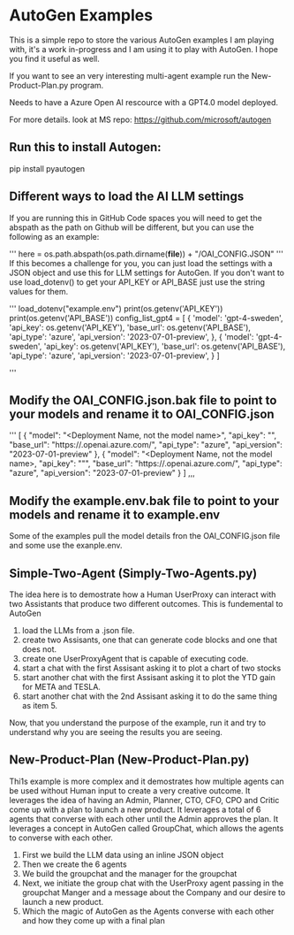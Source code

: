 # AutoGen Examples
This is a simple repo to store the various AutoGen examples I am playing with, it's a work in-progress and I am using it to play with AutoGen.  I hope you find it useful as well. 

If you want to see an very interesting multi-agent example run the New-Product-Plan.py program.

Needs to have a Azure Open AI rescource with a GPT4.0 model deployed.

For more details. look at MS repo:
https://github.com/microsoft/autogen

## Run this to install Autogen:
pip install pyautogen

## Different ways to load the AI LLM settings
If you are running this in GitHub Code spaces you will need to get the abspath as the path on Github will be different, but you can use the following as an example:

'''
       here = os.path.abspath(os.path.dirname(__file__)) + "/OAI_CONFIG.JSON"
'''
If this becomes a challenge for you, you can just load the settings with a JSON object and use this for LLM settings for AutoGen.  If you don't want to use load_dotenv() to get your API_KEY or API_BASE just use the string values for them.  

'''
       load_dotenv("example.env")
       print(os.getenv('API_KEY'))
       print(os.getenv('API_BASE'))
       config_list_gpt4 = [
            {
                'model': 'gpt-4-sweden',
                'api_key': os.getenv('API_KEY'),
                'base_url': os.getenv('API_BASE'),
                'api_type': 'azure',
                'api_version': '2023-07-01-preview',
            },
            {
                'model': 'gpt-4-sweden',
                'api_key': os.getenv('API_KEY'),
                'base_url': os.getenv('API_BASE'),
                'api_type': 'azure',
                'api_version': '2023-07-01-preview',
            }
        ]

'''

## Modify the OAI_CONFIG.json.bak file to point to your models and rename it to OAI_CONFIG.json

'''
       [
        {
            "model": "<Deployment Name, not the model name>",
            "api_key": "<API KEY>",
            "base_url": "https://<your-instance>.openai.azure.com/",
            "api_type": "azure",
            "api_version": "2023-07-01-preview"
        },
        {
            "model": "<Deployment Name, not the model name>,
            "api_key": "<API KEY>"",
            "base_url": "https://<your-instance>.openai.azure.com/",
            "api_type": "azure",
            "api_version": "2023-07-01-preview"
        }
      ]
,,,

## Modify the example.env.bak file to point to your models and rename it to example.env

Some of the examples pull the model details fron the OAI_CONFIG.json file and some use the exanple.env.


## Simple-Two-Agent (Simply-Two-Agents.py)
The idea here is to demostrate how a Human UserProxy can interact with two Assistants that produce two different outcomes.  This is fundemental to AutoGen 

1. load the LLMs from a .json file.  
2. create two Assisants, one that can generate code blocks and one that does not.
3. create one UserProxyAgent that is capable of executing code.
4. start a chat with the first Assisant asking it to plot a chart of two stocks
5. start another chat with the first Assisant asking it to plot the YTD gain for META and TESLA.
6. start another chat with the 2nd Assisant asking it to do the same thing as item 5.

Now, that you understand the purpose of the example, run it and try to understand why you are seeing the results you are seeing.

## New-Product-Plan (New-Product-Plan.py)
Thi1s example is more complex and it demostrates how multiple agents can be used without Human input to create a very creative outcome.  It leverages the idea of having an Admin, Planner, CTO, CFO, CPO and Critic come up with a plan to launch a new product.  It leverages a total of 6 agents that converse with each other until the Admin approves the plan.  It leverages a concept in AutoGen called GroupChat, which allows the agents to converse with each other.

1. First we build the LLM data using an inline JSON object
2. Then we create the 6 agents
3. We build the groupchat and the manager for the groupchat
4. Next, we initiate the group chat with the UserProxy agent passing in the groupchat Manger and a message about the Company and our desire to launch a new product.
5. Which the magic of AutoGen as the Agents converse with each other and how they come up with a final plan

